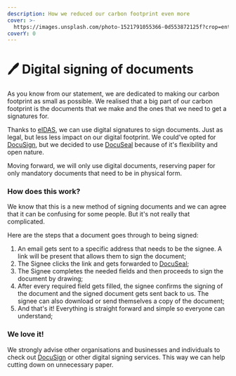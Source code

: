 ```yaml
---
description: How we reduced our carbon footprint even more
cover: >-
  https://images.unsplash.com/photo-1521791055366-0d553872125f?crop=entropy&cs=srgb&fm=jpg&ixid=M3wxOTcwMjR8MHwxfHNlYXJjaHwyfHxzaWduaW5nfGVufDB8fHx8MTcwMjEzOTA1NXww&ixlib=rb-4.0.3&q=85
coverY: 0
---
```


# 🖊️ Digital signing of documents

As you know from our statement, we are dedicated to making our carbon footprint as small as possible. We realised that a big part of our carbon footprint is the documents that we make and the ones that we need to get a signatures for.

Thanks to [eIDAS](https://digital-strategy.ec.europa.eu/en/policies/eidas-regulation), we can use digital signatures to sign documents. Just as legal, but less less impact on our digital footprint. We could've opted for [DocuSign](https://docusign.com), but we decided to use [DocuSeal](https://docuseal.eu) because of it's flexibility and open nature.

Moving forward, we will only use digital documents, reserving paper for only mandatory documents that need to be in physical form.

### How does this work?

We know that this is a new method of signing documents and we can agree that it can be confusing for some people. But it's not really that complicated.

Here are the steps that a document goes through to being signed:

1. An email gets sent to a specific address that needs to be the signee. A link will be present that allows them to sign the document;
2. The Signee clicks the link and gets forwarded to [DocuSeal](https://docuseal.eu);
3. The Signee completes the needed fields and then proceeds to sign the document by drawing;
4. After every required field gets filled, the signee confirms the signing of the document and the signed document gets sent back to us. The signee can also download or send themselves a copy of the document;
5. And that's it! Everything is straight forward and simple so everyone can understand;

### We love it!

We strongly advise other organisations and businesses and individuals to check out [DocuSign](https://docusign.com) or other digital signing services. This way we can help cutting down on unnecessary paper.
